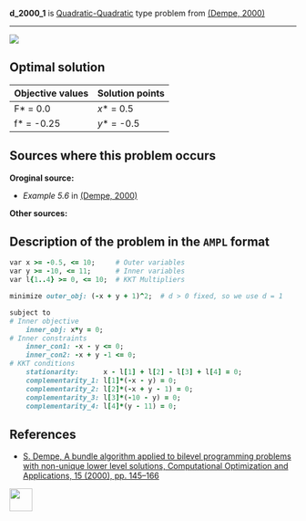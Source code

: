 __d_2000_1__ is [Quadratic-Quadratic](/test-problems/QP-QP-problems) type problem from [(Dempe, 2000)][Dempe, 2000]

---

![](https://github.com/basblsolver/test-problems/wiki/images/d_2000_01_eq.jpg)

## Optimal solution

Objective values   | Solution points         |
------------------ | ----------------------- |
F* = 0.0           | _x_* = 0.5              |
f* = -0.25         | _y_* = -0.5             |

## Sources where this problem occurs

__Oroginal source:__

 - _Example 5.6_ in [(Dempe, 2000)][Dempe, 2000]

__Other sources:__

## Description of the problem in the `AMPL` format

```ruby
var x >= -0.5, <= 10;     # Outer variables
var y >= -10, <= 11;      # Inner variables
var l{1..4} >= 0, <= 10;  # KKT Multipliers

minimize outer_obj: (-x + y + 1)^2;  # d > 0 fixed, so we use d = 1

subject to
# Inner objective
    inner_obj: x*y = 0;
# Inner constraints
    inner_con1: -x - y <= 0;
    inner_con2: -x + y -1 <= 0;
# KKT conditions
    stationarity:      x - l[1] + l[2] - l[3] + l[4] = 0;
    complementarity_1: l[1]*(-x - y) = 0;
    complementarity_2: l[2]*(-x + y - 1) = 0;
    complementarity_3: l[3]*(-10 - y) = 0;
    complementarity_4: l[4]*(y - 11) = 0;
```

##  References

- [S. Dempe, A bundle algorithm applied to bilevel programming problems with non-unique lower level solutions, Computational Optimization and Applications, 15 (2000), pp. 145–166](https://doi.org/10.1023/A:1008735010803)

[<img src="http://www.interupgrade.com/images/pfeil-backbutton.png" width="40" height="40">](/test-problems/QP-QP-problems "Back to summary of QP-QP type problems")

[Dempe, 2000]: https://doi.org/10.1023/A:1008735010803

